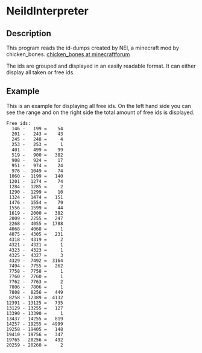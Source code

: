 NeiIdInterpreter
================

Description
-----------
This program reads the id-dumps created by NEI, a minecraft mod by chicken_bones.
[chicken_bones at minecraftforum](http://www.minecraftforum.net/topic/909223-125145-smp-chickenbones-mods/)


The ids are grouped and displayed in an easily readable format.
It can either display all taken or free ids.

Example
-------

This is an example for displaying all free ids.
On the left hand side you can see the range and on the right side the total amount of free ids is displayed.

```
Free ids:
  146 -   199 =    54
  201 -   243 =    43
  245 -   248 =     4
  253 -   253 =     1
  401 -   499 =    99
  519 -   900 =   382
  908 -   924 =    17
  951 -   974 =    24
  976 -  1049 =    74
 1060 -  1199 =   140
 1201 -  1274 =    74
 1284 -  1285 =     2
 1290 -  1299 =    10
 1324 -  1474 =   151
 1476 -  1554 =    79
 1556 -  1599 =    44
 1619 -  2000 =   382
 2009 -  2255 =   247
 2268 -  4055 =  1788
 4068 -  4068 =     1
 4075 -  4305 =   231
 4318 -  4319 =     2
 4321 -  4321 =     1
 4323 -  4323 =     1
 4325 -  4327 =     3
 4329 -  7492 =  3164
 7494 -  7755 =   262
 7758 -  7758 =     1
 7760 -  7760 =     1
 7762 -  7763 =     2
 7806 -  7806 =     1
 7808 -  8256 =   449
 8258 - 12389 =  4132
12391 - 13125 =   735
13129 - 13255 =   127
13390 - 13390 =     1
13437 - 14255 =   819
14257 - 19255 =  4999
19258 - 19405 =   148
19410 - 19756 =   347
19765 - 20256 =   492
20259 - 20260 =     2
```